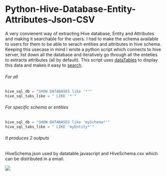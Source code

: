 # Python-Hive-Database-Entity-Attributes-Json-CSV

A very convienent way of extracting Hive database, Entity and Attributes and making it searchable for the users. I had to make the schema available to users for them to be able to serach entities and attributes in hive schema. Keeping this usecase in mind I wrote a python script which connects to hive server, list down all the database and iteratively go through all the enteties to extracts attributes (all by default). This script uses [dataTables](https://datatables.net/) to display this data and makes it easy to [search](https://datatables.net/examples/api/multi_filter.html).

###### For all
```python
hive_sql_db = "SHOW DATABASES like '*'"
hive_sql_tabs_like = " LIKE '*'"
```
###### For specific schema or entities
```python
hive_sql_db = "SHOW DATABASES like 'mySchema*'"
hive_sql_tabs_like = " LIKE 'myEntity*'"
```
###### It produces 2 outputs
  HiveSchema.json used by datatable javascript and HiveSchema.csv which can be distributed in a email.
  
  ![](https://github.com/gsnaveen/Python-Hive-Database-Entity-Attributes-Json-CSV/blob/master/HiveSchemaSearch.png)
